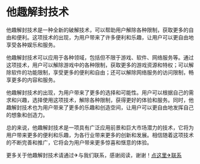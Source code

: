 # 他趣解封技术

他趣解封技术是一种全新的破解技术，可以帮助用户解除各种限制，获取更多的自由和便利。这项技术的出现，为用户带来了许多便利和乐趣，让用户可以更自由地享受各种娱乐和服务。

他趣解封技术可以应用于各种领域，包括但不限于游戏、软件、网络服务等。通过这项技术，用户可以解除游戏中的各种限制，获取更多的游戏资源和特权；可以解除软件的功能限制，享受更多的便利和自由；还可以解除网络服务的访问限制，畅享更多的内容和服务。

他趣解封技术的出现，为用户带来了更多的选择和可能性。用户可以根据自己的需求和兴趣，选择使用这项技术，解除各种限制，获得更好的体验和服务。同时，他趣解封技术也为用户带来了更多的乐趣和创造空间，让用户可以更自由地发挥自己的想象和创造力。

总的来说，他趣解封技术是一项具有广泛应用前景和巨大市场潜力的技术，它将为用户带来更多的便利和乐趣，为各行业带来更多的创新和发展。相信随着这项技术的不断完善和推广，它将会为用户带来更多惊喜和惬意的体验。

更多关于他趣解封技术请通过✈与我们联系，感谢阅读，谢谢！[点这里✈联系](https://b.k02.cc)